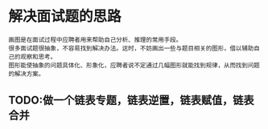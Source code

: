 # 解决面试题的思路

    画图是在面试过程中应聘者用来帮助自己分析、推理的常用手段。
    很多面试题很抽象，不容易找到解决办法。这时，不妨画出一些与题目相关的图形，借以辅助自己的观察和思考。
    图形能使抽象的问题具体化、形象化，应聘者说不定通过几幅图形就能找到规律，从而找到问题的解决方案。



## TODO:做一个链表专题，链表逆置，链表赋值，链表合并
